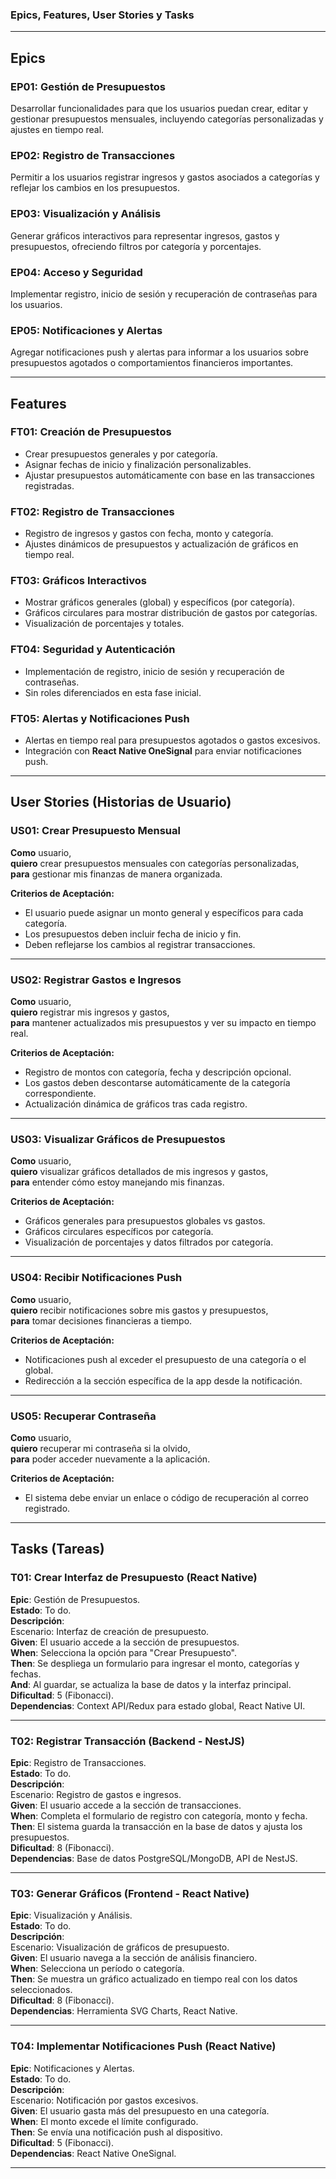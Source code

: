 ### **Epics, Features, User Stories y Tasks**  

---

## **Epics**  

### **EP01: Gestión de Presupuestos**  
Desarrollar funcionalidades para que los usuarios puedan crear, editar y gestionar presupuestos mensuales, incluyendo categorías personalizadas y ajustes en tiempo real.  

### **EP02: Registro de Transacciones**  
Permitir a los usuarios registrar ingresos y gastos asociados a categorías y reflejar los cambios en los presupuestos.  

### **EP03: Visualización y Análisis**  
Generar gráficos interactivos para representar ingresos, gastos y presupuestos, ofreciendo filtros por categoría y porcentajes.  

### **EP04: Acceso y Seguridad**  
Implementar registro, inicio de sesión y recuperación de contraseñas para los usuarios.  

### **EP05: Notificaciones y Alertas**  
Agregar notificaciones push y alertas para informar a los usuarios sobre presupuestos agotados o comportamientos financieros importantes.  

---

## **Features**  

### **FT01: Creación de Presupuestos**  
- Crear presupuestos generales y por categoría.  
- Asignar fechas de inicio y finalización personalizables.  
- Ajustar presupuestos automáticamente con base en las transacciones registradas.  

### **FT02: Registro de Transacciones**  
- Registro de ingresos y gastos con fecha, monto y categoría.  
- Ajustes dinámicos de presupuestos y actualización de gráficos en tiempo real.  

### **FT03: Gráficos Interactivos**  
- Mostrar gráficos generales (global) y específicos (por categoría).  
- Gráficos circulares para mostrar distribución de gastos por categorías.  
- Visualización de porcentajes y totales.  

### **FT04: Seguridad y Autenticación**  
- Implementación de registro, inicio de sesión y recuperación de contraseñas.  
- Sin roles diferenciados en esta fase inicial.  

### **FT05: Alertas y Notificaciones Push**  
- Alertas en tiempo real para presupuestos agotados o gastos excesivos.  
- Integración con **React Native OneSignal** para enviar notificaciones push.  

---

## **User Stories (Historias de Usuario)**  

### **US01: Crear Presupuesto Mensual**  
**Como** usuario,  
**quiero** crear presupuestos mensuales con categorías personalizadas,  
**para** gestionar mis finanzas de manera organizada.  

**Criterios de Aceptación:**  
- El usuario puede asignar un monto general y específicos para cada categoría.  
- Los presupuestos deben incluir fecha de inicio y fin.  
- Deben reflejarse los cambios al registrar transacciones.  

---

### **US02: Registrar Gastos e Ingresos**  
**Como** usuario,  
**quiero** registrar mis ingresos y gastos,  
**para** mantener actualizados mis presupuestos y ver su impacto en tiempo real.  

**Criterios de Aceptación:**  
- Registro de montos con categoría, fecha y descripción opcional.  
- Los gastos deben descontarse automáticamente de la categoría correspondiente.  
- Actualización dinámica de gráficos tras cada registro.  

---

### **US03: Visualizar Gráficos de Presupuestos**  
**Como** usuario,  
**quiero** visualizar gráficos detallados de mis ingresos y gastos,  
**para** entender cómo estoy manejando mis finanzas.  

**Criterios de Aceptación:**  
- Gráficos generales para presupuestos globales vs gastos.  
- Gráficos circulares específicos por categoría.  
- Visualización de porcentajes y datos filtrados por categoría.  

---

### **US04: Recibir Notificaciones Push**  
**Como** usuario,  
**quiero** recibir notificaciones sobre mis gastos y presupuestos,  
**para** tomar decisiones financieras a tiempo.  

**Criterios de Aceptación:**  
- Notificaciones push al exceder el presupuesto de una categoría o el global.  
- Redirección a la sección específica de la app desde la notificación.  

---

### **US05: Recuperar Contraseña**  
**Como** usuario,  
**quiero** recuperar mi contraseña si la olvido,  
**para** poder acceder nuevamente a la aplicación.  

**Criterios de Aceptación:**  
- El sistema debe enviar un enlace o código de recuperación al correo registrado.  

---

## **Tasks (Tareas)**  

### **T01: Crear Interfaz de Presupuesto (React Native)**  
**Epic**: Gestión de Presupuestos.  
**Estado**: To do.  
**Descripción**:  
Escenario: Interfaz de creación de presupuesto.  
**Given**: El usuario accede a la sección de presupuestos.  
**When**: Selecciona la opción para "Crear Presupuesto".  
**Then**: Se despliega un formulario para ingresar el monto, categorías y fechas.  
**And**: Al guardar, se actualiza la base de datos y la interfaz principal.  
**Dificultad**: 5 (Fibonacci).  
**Dependencias**: Context API/Redux para estado global, React Native UI.  

---

### **T02: Registrar Transacción (Backend - NestJS)**  
**Epic**: Registro de Transacciones.  
**Estado**: To do.  
**Descripción**:  
Escenario: Registro de gastos e ingresos.  
**Given**: El usuario accede a la sección de transacciones.  
**When**: Completa el formulario de registro con categoría, monto y fecha.  
**Then**: El sistema guarda la transacción en la base de datos y ajusta los presupuestos.  
**Dificultad**: 8 (Fibonacci).  
**Dependencias**: Base de datos PostgreSQL/MongoDB, API de NestJS.  

---

### **T03: Generar Gráficos (Frontend - React Native)**  
**Epic**: Visualización y Análisis.  
**Estado**: To do.  
**Descripción**:  
Escenario: Visualización de gráficos de presupuesto.  
**Given**: El usuario navega a la sección de análisis financiero.  
**When**: Selecciona un período o categoría.  
**Then**: Se muestra un gráfico actualizado en tiempo real con los datos seleccionados.  
**Dificultad**: 8 (Fibonacci).  
**Dependencias**: Herramienta SVG Charts, React Native.  

---

### **T04: Implementar Notificaciones Push (React Native)**  
**Epic**: Notificaciones y Alertas.  
**Estado**: To do.  
**Descripción**:  
Escenario: Notificación por gastos excesivos.  
**Given**: El usuario gasta más del presupuesto en una categoría.  
**When**: El monto excede el límite configurado.  
**Then**: Se envía una notificación push al dispositivo.  
**Dificultad**: 5 (Fibonacci).  
**Dependencias**: React Native OneSignal.  

---